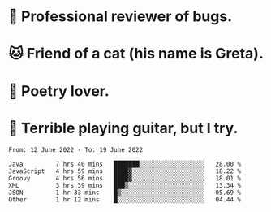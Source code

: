 # 🐛 Professional reviewer of bugs.
# 🐱 Friend of a cat (his name is Greta).
# 📜 Poetry lover.
# 🎸 Terrible playing guitar, but I try.

<!--START_SECTION:waka-->

```text
From: 12 June 2022 - To: 19 June 2022

Java         7 hrs 40 mins   ███████░░░░░░░░░░░░░░░░░░   28.00 %
JavaScript   4 hrs 59 mins   ████▓░░░░░░░░░░░░░░░░░░░░   18.22 %
Groovy       4 hrs 56 mins   ████▓░░░░░░░░░░░░░░░░░░░░   18.01 %
XML          3 hrs 39 mins   ███▒░░░░░░░░░░░░░░░░░░░░░   13.34 %
JSON         1 hr 33 mins    █▒░░░░░░░░░░░░░░░░░░░░░░░   05.69 %
Other        1 hr 12 mins    █░░░░░░░░░░░░░░░░░░░░░░░░   04.44 %
```

<!--END_SECTION:waka-->
